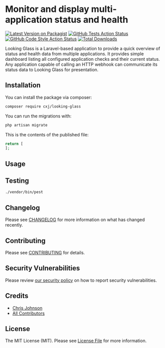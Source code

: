 # Monitor and display multi-application status and health

[![Latest Version on Packagist](https://img.shields.io/packagist/v/cxj/looking-glass.svg?style=flat-square)](https://packagist.org/packages/cxj/looking-glass)
[![GitHub Tests Action Status](https://img.shields.io/github/actions/workflow/status/cxj/looking-glass/run-tests.yml?branch=main&label=tests&style=flat-square)](https://github.com/cxj/looking-glass/actions?query=workflow%3Arun-tests+branch%3Amain)
[![GitHub Code Style Action Status](https://img.shields.io/github/actions/workflow/status/cxj/looking-glass/fix-php-code-style-issues.yml?branch=main&label=code%20style&style=flat-square)](https://github.com/cxj/looking-glass/actions?query=workflow%3A"Fix+PHP+code+style+issues"+branch%3Amain)
[![Total Downloads](https://img.shields.io/packagist/dt/cxj/looking-glass.svg?style=flat-square)](https://packagist.org/packages/cxj/looking-glass)

Looking Glass is a Laravel-based application to provide a quick overview of
status and health data from multiple applications. It provides simple dashboard
listing all configured application checks and their current status. Any
application capable of calling an HTTP webhook can communicate its status
data to Looking Glass for presentation.

## Installation

You can install the package via composer:

```bash
composer require cxj/looking-glass
```

You can run the migrations with:

```bash
php artisan migrate
```

This is the contents of the published file:

```php
return [
];
```

## Usage


## Testing

```bash
./vendor/bin/pest
```

## Changelog

Please see [CHANGELOG](CHANGELOG.md) for more information on what has changed
recently.

## Contributing

Please see [CONTRIBUTING](CONTRIBUTING.md) for details.

## Security Vulnerabilities

Please review [our security policy](../../security/policy) on how to report
security vulnerabilities.

## Credits

- [Chris Johnson](https://github.com/cxj)
- [All Contributors](../../contributors)

## License

The MIT License (MIT). Please see [License File](LICENSE.md) for more
information.
